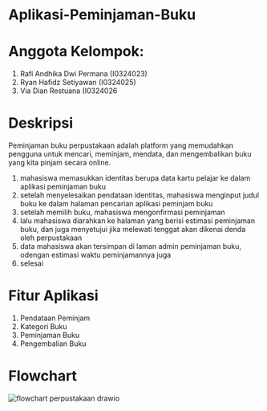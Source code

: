 # Aplikasi-Peminjaman-Buku
# Anggota Kelompok:
1. Rafi Andhika Dwi Permana (I0324023)
2. Ryan Hafidz Setiyawan (I0324025)
3. Via Dian Restuana (I0324026
# Deskripsi
Peminjaman buku perpustakaan adalah platform yang memudahkan pengguna untuk mencari, meminjam, mendata, dan mengembalikan buku yang kita pinjam secara online.
1. mahasiswa memasukkan identitas berupa data kartu pelajar ke dalam aplikasi peminjaman buku
2. setelah menyelesaikan pendataan identitas, mahasiswa menginput judul buku ke dalam halaman pencarian aplikasi peminjam buku
3. setelah memilih buku, mahasiswa mengonfirmasi peminjaman
4. lalu mahasiswa diarahkan ke halaman yang berisi estimasi peminjaman buku, dan juga menyetujui jika melewati tenggat akan dikenai denda oleh perpustakaan
5. data mahasiswa akan tersimpan di laman admin peminjaman buku, odengan estimasi waktu peminjamannya juga
6. selesai
# Fitur Aplikasi
1. Pendataan Peminjam
2. Kategori Buku
3. Peminjaman Buku
4. Pengembalian Buku
# Flowchart
![flowchart perpustakaan drawio](https://github.com/user-attachments/assets/bb8772ca-fbc4-4088-a884-9e989ccbd1ab)
